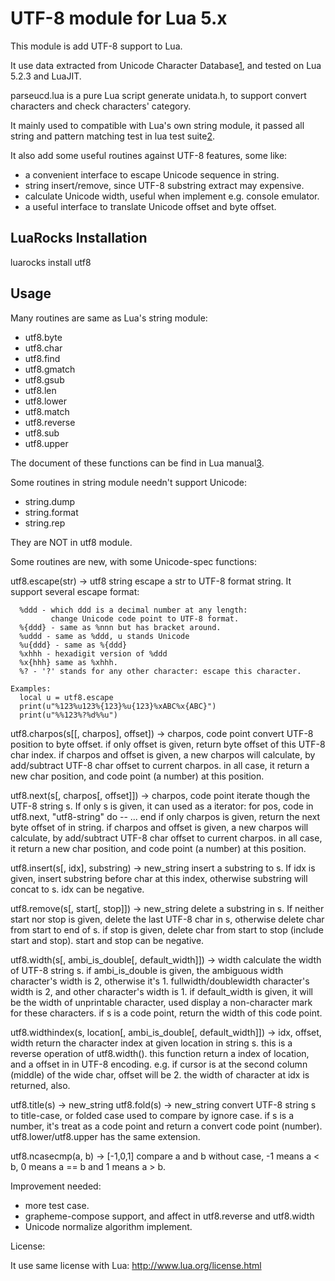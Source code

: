 UTF-8 module for Lua 5.x
========================

This module is add UTF-8 support to Lua.

It use data extracted from Unicode Character Database[1], and tested on Lua
5.2.3 and LuaJIT.

parseucd.lua is a pure Lua script generate unidata.h, to support convert
characters and check characters' category.

It mainly used to compatible with Lua's own string module, it passed all
string and pattern matching test in lua test suite[2].

It also add some useful routines against UTF-8 features, some like:
  - a convenient interface to escape Unicode sequence in string. 
  - string insert/remove, since UTF-8 substring extract may expensive.
  - calculate Unicode width, useful when implement e.g. console emulator.
  - a useful interface to translate Unicode offset and byte offset.

[1]: http://www.unicode.org/reports/tr44/
[2]: http://www.lua.org/tests/5.2/


LuaRocks Installation
---------------------
luarocks install utf8

Usage
-----

Many routines are same as Lua's string module:
  - utf8.byte
  - utf8.char
  - utf8.find
  - utf8.gmatch
  - utf8.gsub
  - utf8.len
  - utf8.lower
  - utf8.match
  - utf8.reverse
  - utf8.sub
  - utf8.upper

  The document of these functions can be find in Lua manual[3].

[3]: http://www.lua.org/manual/5.2/manual.html#6.4


Some routines in string module needn't support Unicode:
  - string.dump
  - string.format
  - string.rep

  They are NOT in utf8 module.


Some routines are new, with some Unicode-spec functions:

utf8.escape(str) -> utf8 string
    escape a str to UTF-8 format string. It support several escape format:

      %ddd - which ddd is a decimal number at any length:
             change Unicode code point to UTF-8 format.
      %{ddd} - same as %nnn but has bracket around.
      %uddd - same as %ddd, u stands Unicode
      %u{ddd} - same as %{ddd}
      %xhhh - hexadigit version of %ddd
      %x{hhh} same as %xhhh.
      %? - '?' stands for any other character: escape this character.

    Examples:
      local u = utf8.escape
      print(u"%123%u123%{123}%u{123}%xABC%x{ABC}")
      print(u"%%123%?%d%%u")


utf8.charpos(s[[, charpos], offset]) -> charpos, code point
    convert UTF-8 position to byte offset.
    if only offset is given, return byte offset of this UTF-8 char index.
    if charpos and offset is given, a new charpos will calculate, by
    add/subtract UTF-8 char offset to current charpos.
    in all case, it return a new char position, and code point (a number) at
    this position.

utf8.next(s[, charpos[, offset]]) -> charpos, code point
    iterate though the UTF-8 string s.
    If only s is given, it can used as a iterator:
      for pos, code in utf8.next, "utf8-string" do
         -- ...
      end
    if only charpos is given, return the next byte offset of in string.
    if charpos and offset is given, a new charpos will calculate, by
    add/subtract UTF-8 char offset to current charpos.
    in all case, it return a new char position, and code point (a number) at
    this position.


utf8.insert(s[, idx], substring) -> new_string
    insert a substring to s. If idx is given, insert substring before char at
    this index, otherwise substring will concat to s. idx can be negative.


utf8.remove(s[, start[, stop]]) -> new_string
    delete a substring in s. If neither start nor stop is given, delete the
    last UTF-8 char in s, otherwise delete char from start to end of s. if
    stop is given, delete char from start to stop (include start and stop).
    start and stop can be negative.


utf8.width(s[, ambi_is_double[, default_width]]) -> width
    calculate the width of UTF-8 string s. if ambi_is_double is given, the
    ambiguous width character's width is 2, otherwise it's 1.
    fullwidth/doublewidth character's width is 2, and other character's width
    is 1.
    if default_width is given, it will be the width of unprintable character,
    used display a non-character mark for these characters.
    if s is a code point, return the width of this code point.


utf8.widthindex(s, location[, ambi_is_double[, default_width]]) -> idx, offset, width
    return the character index at given location in string s. this is a
    reverse operation of utf8.width().
    this function return a index of location, and a offset in in UTF-8
    encoding. e.g. if cursor is at the second column (middle) of the wide
    char, offset will be 2. the width of character at idx is returned, also.


utf8.title(s) -> new_string
utf8.fold(s) -> new_string
    convert UTF-8 string s to title-case, or folded case used to compare by
    ignore case.
    if s is a number, it's treat as a code point and return a convert code
    point (number). utf8.lower/utf8.upper has the same extension.


utf8.ncasecmp(a, b) -> [-1,0,1]
    compare a and b without case, -1 means a < b, 0 means a == b and 1 means a > b.


Improvement needed:
  - more test case.
  - grapheme-compose support, and affect in utf8.reverse and utf8.width
  - Unicode normalize algorithm implement.


License:

  It use same license with Lua: http://www.lua.org/license.html
